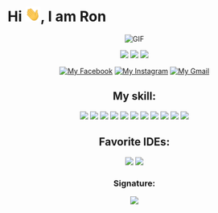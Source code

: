 # Hi <img src="https://raw.githubusercontent.com/ABSphreak/ABSphreak/master/gifs/Hi.gif" width="30px">, I am Ron </h1>
<div align="center">
<img  alt="GIF" src="https://i.pinimg.com/originals/9e/a7/2e/9ea72ef078139ced289852e8a4ea0c5c.gif" width = 200/> </div>
<p align="center"><img src="https://readme-typing-svg.herokuapp.com/?width=320&lines=Mobile+Application+Developer">
                <img src="https://readme-typing-svg.herokuapp.com/?width=390&lines=Artificial+Intelligence+Researcher">
                <img  src="https://readme-typing-svg.herokuapp.com/?width=300&lines=Website+Developer">
</p>
<div align="center">

[![My Facebook](https://img.shields.io/badge/Facebook-00B2FF?style=for-the-badge&logo=Facebook&logoColor=white)](https://www.facebook.com/profile.php?id=100027987518576)
[![My Instagram](https://img.shields.io/badge/Instagram-%23E4405F?style=for-the-badge&logo=instagram&logoColor=white)](https://www.instagram.com/m57.m75/?igshid=MzNlNGNkZWQ4Mg%3D%3D&fbclid=IwAR1Lzup3IS90SEZId7G_u9lz5F7tq9Sq2LRHqlfrWgQM2xsZHIHhKMgwv6Q)
[![My Gmail](https://img.shields.io/badge/gmail-%23D14836.svg?&style=for-the-badge&logo=gmail&logoColor=white)](rontt.21it@vku.udn.vn)


## My skill:
  <div> <img src = "https://img.shields.io/badge/C%2B%2B-00599C?style=for-the-badge&logo=c%2B%2B&logoColor=white"> <img src = "https://img.shields.io/badge/Java-ED8B00?style=for-the-badge&logo=java&logoColor=white"> <img src = "https://img.shields.io/badge/JavaScript-323330?style=for-the-badge&logo=javascript&logoColor=F7DF1E"> <img src = "https://img.shields.io/badge/HTML5-E34F26?style=for-the-badge&logo=html5&logoColor=white"> <img src = "https://img.shields.io/badge/CSS3-1572B6?style=for-the-badge&logo=css3&logoColor=white"> <img src ="https://img.shields.io/badge/PHP-AEB2D5?style=for-the-badge&logo=php&logoColor=white%22"> <img src = "https://img.shields.io/badge/Python-FFD43B?style=for-the-badge&logo=python&logoColor=darkgreen"> <img src = "https://img.shields.io/badge/React_Native-20232A?style=for-the-badge&logo=react&logoColor=61DAFB"> <img src = "https://img.shields.io/badge/GIT-E44C30?style=for-the-badge&logo=git&logoColor=white"> <img src = "https://img.shields.io/badge/MySQL-005C84?style=for-the-badge&logo=mysql&logoColor=white"> <img src = "https://img.shields.io/badge/firebase-ffca28?style=for-the-badge&logo=firebase&logoColor=black"> </div>

## Favorite IDEs:
<div> <img src = "https://img.shields.io/badge/Visual_Studio_Code-0078D4?style=for-the-badge&logo=visual%20studio%20code&logoColor=white">  <img src="https://img.shields.io/badge/Pycharm-092E20?style=for-the-badge&logo=pycharm&logoColor=9ACD32"> </div>


### Signature:

<img src="https://img.shields.io/badge/R%C3%B4ndeptraicute6mui-EE4C2C?style=for-the-badge&logo=&logoColor=white">
</div>
